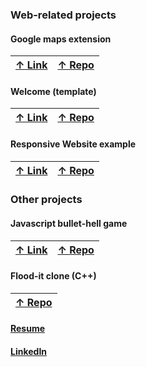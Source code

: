 
### [](#header-3) Web-related projects

#### [](#header-4) Google maps extension 
|[&uarr; Link](https://azwift.github.io/googleMapsExtension)|[&uarr; Repo](https://github.com/azwift/googleMapsExtension)|
|:----------------------------------------------------------|:-----------------------------------------------------------|

#### [](#header-4) Welcome (template)
| [&uarr; Link](https://azwift.github.io/welcomeflex)| [&uarr; Repo](https://github.com/azwift/welcomeflex)
|:-------------|:------------------|

#### [](#header-4) Responsive Website example
| [&uarr; Link](https://azwift.github.io/AliRevTestCrowdl)| [&uarr; Repo](https://github.com/azwift/AliRevTestCrowdl)
|:-------------|:------------------|


### [](#header-3) Other projects

#### [](#header-4) Javascript bullet-hell game
| [&uarr; Link](https://www.kongregate.com/games/CrazyDiamondu/bonus-level)| [&uarr; Repo](https://github.com/azwift/BonusLevel)
|:-------------|:------------------|

#### [](#header-4) Flood-it clone (C++)
| [&uarr; Repo](https://git.uwaterloo.ca/azouheir/projects-Ali/tree/master)|
|:-------------|

#### [](#header-4) [Resume](https://www.dropbox.com/s/ereq6lmt8vnjps4/Ali%20Bitar%20Resume%20a.pdf?dl=0)

#### [](#header-4) [LinkedIn](https://www.linkedin.com/in/ali-bitar-a30790154/)


